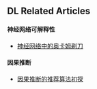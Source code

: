 ## DL Related Articles

#### 神经网络可解释性

- [神经网络中的奥卡姆剃刀](./神经网络中的奥卡姆剃刀.html) 

#### 因果推断

- [因果推断的推荐算法初探](./因果推断的推荐算法初探.html) 

